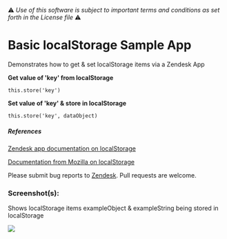 :warning: *Use of this software is subject to important terms and conditions as set forth in the License file* :warning:

# Basic localStorage Sample App

Demonstrates how to get & set localStorage items via a Zendesk App

**Get value of 'key' from localStorage**

```
this.store('key')
```

**Set value of 'key' & store in localStorage**

```
this.store('key', dataObject)
```

##### References

[Zendesk app documentation on localStorage](https://developer.zendesk.com/apps/docs/agent/storage#metadata-storage)

[Documentation from Mozilla on localStorage](https://developer.mozilla.org/en-US/docs/Web/Guide/API/DOM/Storage#localStorage)

Please submit bug reports to [Zendesk](https://support.zendesk.com/requests/new). Pull requests are welcome.

### Screenshot(s):

Shows localStorage items exampleObject & exampleString being stored in localStorage

![](http://g.recordit.co/G2l8apU8ZC.gif)